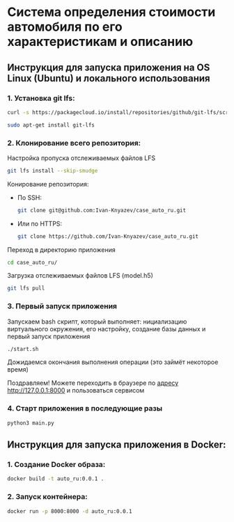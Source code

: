 # Система определения стоимости автомобиля по его характеристикам и описанию


## Инструкция для запуска приложения на OS Linux (Ubuntu) и локального использования

### 1. Установка git lfs:

```bash
curl -s https://packagecloud.io/install/repositories/github/git-lfs/script.deb.sh | sudo bash
```
```bash
sudo apt-get install git-lfs
```


### 2. Клонирование всего репозитория:

Настройка пропуска отслеживаемых файлов LFS 
```bash
git lfs install --skip-smudge
```

Конирование репозитория:

- По SSH:
  ```bash
  git clone git@github.com:Ivan-Knyazev/case_auto_ru.git
  ```

- Или по HTTPS:
  ```bash
  git clone https://github.com/Ivan-Knyazev/case_auto_ru.git
  ```

Переход в директорию приложения
```bash
cd case_auto_ru/
```

Загрузка отслеживаемых файлов LFS (model.h5)
```bash
git lfs pull
```


### 3. Первый запуск приложения
Запускаем bash скрипт, который выполняет: нициализацию виртуального окружения, его настройку, создание базы данных и первый запуск приложения

<!--```bash
chmod +x start.sh
```-->

```bash
./start.sh
```
Дожидаемся окончания выполнения операции (это займёт некоторое время)

Поздравляем!
Можете переходить в браузере по [адресу](http://127.0.0.1:8000 "localhost:8000") http://127.0.0.1:8000 и пользоваться сервисом


### 4. Старт приложения в последующие разы

```bash
python3 main.py
```



## Инструкция для запуска приложения в Docker:

### 1. Создание Docker образа:

```bash
docker build -t auto_ru:0.0.1 .
```

<!-- ```bash
docker build --platform=linux/amd64 -t auto_ru:0.0.1 .
``` -->


### 2. Запуск контейнера:

```bash
docker run -p 8000:8000 -d auto_ru:0.0.1
```